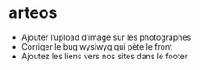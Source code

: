 # arteos
- Ajouter l’upload d’image sur les photographes
- Corriger le bug wysiwyg qui pète le front
- Ajoutez les liens vers nos sites dans le footer
